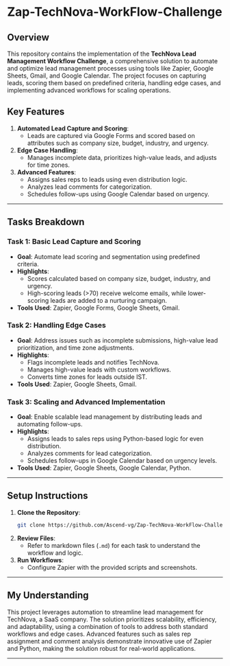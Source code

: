 # Zap-TechNova-WorkFlow-Challenge

## Overview
This repository contains the implementation of the **TechNova Lead Management Workflow Challenge**, a comprehensive solution to automate and optimize lead management processes using tools 
like Zapier, Google Sheets, Gmail, and Google Calendar. The project focuses on capturing leads, scoring them based on predefined criteria, handling edge cases, and implementing advanced workflows 
for scaling operations.

## Key Features
1. **Automated Lead Capture and Scoring**:
   - Leads are captured via Google Forms and scored based on attributes such as company size, budget, industry, and urgency.
2. **Edge Case Handling**:
   - Manages incomplete data, prioritizes high-value leads, and adjusts for time zones.
3. **Advanced Features**:
   - Assigns sales reps to leads using even distribution logic.
   - Analyzes lead comments for categorization.
   - Schedules follow-ups using Google Calendar based on urgency.
     
---

## Tasks Breakdown

### Task 1: Basic Lead Capture and Scoring
- **Goal**: Automate lead scoring and segmentation using predefined criteria.
- **Highlights**:
  - Scores calculated based on company size, budget, industry, and urgency.
  - High-scoring leads (>70) receive welcome emails, while lower-scoring leads are added to a nurturing campaign.
- **Tools Used**: Zapier, Google Forms, Google Sheets, Gmail.

### Task 2: Handling Edge Cases
- **Goal**: Address issues such as incomplete submissions, high-value lead prioritization, and time zone adjustments.
- **Highlights**:
  - Flags incomplete leads and notifies TechNova.
  - Manages high-value leads with custom workflows.
  - Converts time zones for leads outside IST.
- **Tools Used**: Zapier, Google Sheets, Gmail.

### Task 3: Scaling and Advanced Implementation
- **Goal**: Enable scalable lead management by distributing leads and automating follow-ups.
- **Highlights**:
  - Assigns leads to sales reps using Python-based logic for even distribution.
  - Analyzes comments for lead categorization.
  - Schedules follow-ups in Google Calendar based on urgency levels.
- **Tools Used**: Zapier, Google Sheets, Google Calendar, Python.

---

## Setup Instructions
1. **Clone the Repository**:
   ```bash
   git clone https://github.com/Ascend-vg/Zap-TechNova-WorkFlow-Challenge.git
   ```
2. **Review Files**:
   - Refer to markdown files (`.md`) for each task to understand the workflow and logic.
3. **Run Workflows**:
   - Configure Zapier with the provided scripts and screenshots.

---

## My Understanding
This project leverages automation to streamline lead management for TechNova, a SaaS company. The solution prioritizes scalability, efficiency, and adaptability, using a combination of tools 
to address both standard workflows and edge cases. Advanced features such as sales rep assignment and comment analysis demonstrate innovative use of Zapier and Python, making the solution 
robust for real-world applications.

---
